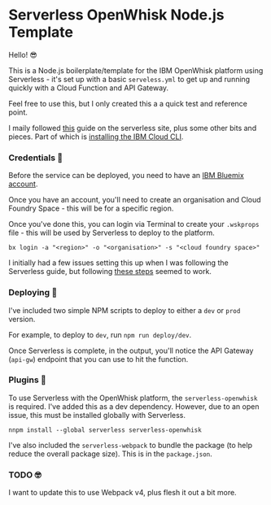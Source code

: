 # Serverless OpenWhisk Node.js Template

Hello! 😎

This is a Node.js boilerplate/template for the IBM OpenWhisk platform using Serverless - it's set up with a basic `serveless.yml` to get up and running quickly with a Cloud Function and API Gateway.

Feel free to use this, but I only created this a a quick test and reference point.

I maily followed [this](https://serverless.com/framework/docs/providers/openwhisk/guide/intro/) guide on the serverless site, plus some other bits and pieces. Part of which is [installing the IBM Cloud CLI](https://serverless.com/framework/docs/providers/openwhisk/guide/credentials#install-the-ibm-cloud-cli).

### Credentials 🔑

Before the service can be deployed, you need to have an [IBM Bluemix account](https://console.bluemix.net/registration/?target=%2Fdashboard%2Fapps).

Once you have an account, you'll need to create an organisation and Cloud Foundry Space - this will be for a specific region.

Once you've done this, you can login via Terminal to create your `.wskprops` file - this will be used by Serverless to deploy to the platform.

`bx login -a "<region>" -o "<organisation>" -s "<cloud foundry space>"`

I initially had a few issues setting this up when I was following the Serverless guide, but following [these steps](https://console.bluemix.net/openwhisk/learn/cli) seemed to work.

### Deploying 🚀

I've included two simple NPM scripts to deploy to either a `dev` or `prod` version.

For example, to deploy to `dev`, run `npm run deploy/dev`.

Once Serverless is complete, in the output, you'll notice the API Gateway (`api-gw`) endpoint that you can use to hit the function.

### Plugins 🔌

To use Serverless with the OpenWhisk platform, the `serverless-openwhisk` is required. I've added this as a dev dependency. However, due to an open issue, this must be installed globally with Serverless.

`nnpm install --global serverless serverless-openwhisk`

I've also included the `serverless-webpack` to bundle the package (to help reduce the overall package size). This is in the `package.json`.

### TODO 🤓

I want to update this to use Webpack v4, plus flesh it out a bit more.
